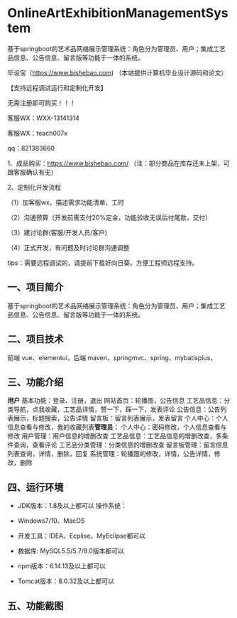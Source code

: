 # OnlineArtExhibitionManagementSystem
 基于springboot的艺术品网络展示管理系统：角色分为管理员、用户；集成工艺品信息、公告信息、留言版等功能于一体的系统。

毕设宝（https://www.bishebao.com) （本站提供计算机毕业设计源码和论文）

【支持远程调试运行和定制化开发】

无需注册即可购买！！！

客服WX：WXX-13141314

客服WX：teach007x

qq：821383660


1、成品购买：https://www.bishebao.com/ （注：部分商品在库存还未上架，可跟客服确认有无）

2、定制化开发流程

（1）加客服wx，描述需求功能清单、工时

（2）沟通预算（开发前需支付20%定金，功能验收无误后付尾款，交付）

（3）建讨论群(客服/开发人员/客户)

（4）正式开发，有问题及时讨论群沟通调整

tips：需要远程调试的，请提前下载好向日葵。方便工程师远程支持。
<h2>一、项目简介</h2>
基于springboot的艺术品网络展示管理系统：角色分为管理员、用户；集成工艺品信息、公告信息、留言版等功能于一体的系统。
<h2>二、项目技术</h2>
前端 vue、elementui，后端 maven，springmvc、spring、mybatisplus，
<h2>三、功能介绍</h2>
<div class="markdown-heading" dir="auto">
<div class="markdown-heading" dir="auto"><strong>用户</strong>
基本功能：登录、注册，退出
网站首页：轮播图，公告信息
工艺品信息：分类导航，点我收藏，工艺品详情，赞一下，踩一下，发表评论
公告信息：公告列表展示，标题搜索，公告详情
留言板：留言列表展示，发表留言
个人中心：个人信息查看与修改，我的收藏列表<strong>管理员：</strong>
个人中心：密码修改，个人信息查看与修改
用户管理：用户信息的增删改查
工艺品信息：工艺品信息的增删改查，多条件查询，查看评论
工艺品分类管理：分类信息的增删改查
留言板管理：留言信息列表查询，详情，删除，回复
系统管理：轮播图的修改，详情，公告详情，修改，删除</div>
</div>
<h2>四、运行环境</h2>
<ul dir="auto">
 	<li>
<p dir="auto">JDK版本：1.8及以上都可以 操作系统：</p>
</li>
 	<li>
<p dir="auto">Windows7/10、MacOS</p>
</li>
 	<li>
<p dir="auto">开发工具：IDEA、Ecplise、MyEclipse都可以</p>
</li>
 	<li>
<p dir="auto">数据库: MySQL5.5/5.7/8.0版本都可以</p>
</li>
 	<li>
<p dir="auto">npm版本：6.14.13及以上都可以</p>
</li>
 	<li>
<p dir="auto">Tomcat版本：8.0.32及以上都可以</p>
</li>
</ul>
<h2>五、功能截图</h2>
<img class="aligncenter size-full wp-image" src="https://www.bishebao.com/wp-content/uploads/2024/07/Java毕业设计-基于springboot的艺术品网络展示管理系统/result/image_1_1.png" alt="" />
<img class="aligncenter size-full wp-image" src="https://www.bishebao.com/wp-content/uploads/2024/07/Java毕业设计-基于springboot的艺术品网络展示管理系统/result/image_2_2.png" alt="" />
<img class="aligncenter size-full wp-image" src="https://www.bishebao.com/wp-content/uploads/2024/07/Java毕业设计-基于springboot的艺术品网络展示管理系统/result/image_3_3.png" alt="" />
<img class="aligncenter size-full wp-image" src="https://www.bishebao.com/wp-content/uploads/2024/07/Java毕业设计-基于springboot的艺术品网络展示管理系统/result/image_4_4.png" alt="" />
<img class="aligncenter size-full wp-image" src="https://www.bishebao.com/wp-content/uploads/2024/07/Java毕业设计-基于springboot的艺术品网络展示管理系统/result/image_5_5.png" alt="" />
<img class="aligncenter size-full wp-image" src="https://www.bishebao.com/wp-content/uploads/2024/07/Java毕业设计-基于springboot的艺术品网络展示管理系统/result/image_6_6.png" alt="" />
<img class="aligncenter size-full wp-image" src="https://www.bishebao.com/wp-content/uploads/2024/07/Java毕业设计-基于springboot的艺术品网络展示管理系统/result/image_7_7.png" alt="" />
<img class="aligncenter size-full wp-image" src="https://www.bishebao.com/wp-content/uploads/2024/07/Java毕业设计-基于springboot的艺术品网络展示管理系统/result/image_8_8.png" alt="" />
<img class="aligncenter size-full wp-image" src="https://www.bishebao.com/wp-content/uploads/2024/07/Java毕业设计-基于springboot的艺术品网络展示管理系统/result/image_9_9.png" alt="" />